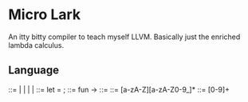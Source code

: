 # Micro Lark
An itty bitty compiler to teach myself LLVM.
Basically just the enriched lambda calculus.

## Language

   <expression> ::= <let> | <lambda> | <application> | <variable> | <integer>
   <let> ::= let <variable> = <expression> ; <expression>
   <lambda> ::= fun <variable> -> <expression>
   <application> ::= <expression> <expression>
   <variable> ::= [a-zA-Z][a-zA-Z0-9_]*
   <integer> ::= [0-9]+